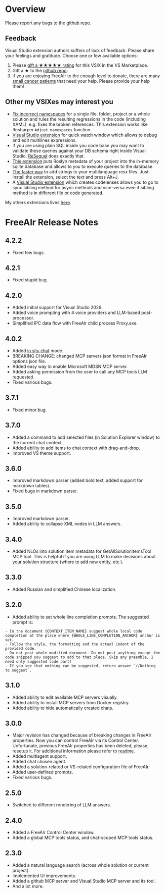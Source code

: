 # Overview

Please report any bugs to the [github repo](https://github.com/lsoft/FreeAIr).

## Feedback

Visual Studio extension authors suffers of lack of feedback. Please share your feelings and gratitude. Choose one or few available options:

1. Please [gift a ★★★★★ rating](https://marketplace.visualstudio.com/items?itemName=lsoft.FreeAIr) for this VSIX in the VS Marketplace.
2. Gift a ★ to the [github repo](https://github.com/lsoft/FreeAIr).
3. If you are enjoying FreeAIr to the enough level to donate, there are many [small cancer patients](https://advitausa.org/au/index.php/donate/) that need your help. Please provide your help them!

## Other my VSIXes may interest you

- [Fix incorrect namespaces](https://marketplace.visualstudio.com/items?itemName=lsoft.AdjustNamespaceVisualStudioExtension2022) for a single file, folder, project or a whole solution and rules the resulting regressions in the code (including XAML), e.g. fixes the broken references. This extension works like Resharper `Adjust namespaces` function.
- [Visual Studio extension](https://marketplace.visualstudio.com/items?itemName=lsoft.MultiLineDebugExpressionEvaluatorInternalName) for quick watch window which allows to debug and edit multilines expressions.
- If you are using plain SQL inside you code base you may want to validate these queries against your DB schema right inside Visual Studio. [ReSequel](https://marketplace.visualstudio.com/items?itemName=lsoft.ReSequel64) does exactly that.
- [This extension](https://marketplace.visualstudio.com/items?itemName=lsoft.RelationalRoslynVisualStudioExtension) puts Roslyn metadata of your project into the in-memory sqlite database and allows to you to execute queries to the database.
- [The faster way](https://marketplace.visualstudio.com/items?itemName=lsoft.StringLocalizer) to add strings to your multilanguage resx files. Just install the extension, select the text and press Alt+J.
- A [Visual Studio extension](https://marketplace.visualstudio.com/items?itemName=lsoft.SyncToAsyncExtension) which creates codelenses allows you to go to sync sibling method for async methods and vice-versa even if sibling method is in different file or code generated.

My others extensions lives [here](https://marketplace.visualstudio.com/publishers/lsoft).

# FreeAIr Release Notes

## 4.2.2

- Fixed few bugs.

## 4.2.1

- Fixed stupid bug.

## 4.2.0

- Added initial support for Visual Studio 2026.
- Added voice prompting with 4 voice providers and LLM-based post-processor.
- Simplified IPC data flow with FreeAIr child process Proxy.exe.

## 4.0.2

- Added [in situ chat](https://raw.githubusercontent.com/lsoft/FreeAIr/main/in_situ_chat.gif) mode.
- BREAKING CHANGE: changed MCP servers json format in FreeAIr options json file.
- Added easy way to enable Microsoft MDSN MCP server.
- Added asking permission from the user to call any MCP tools LLM requested.
- Fixed various bugs.

## 3.7.1

- Fixed minor bug.

## 3.7.0

- Added a command to add selected files (in Solution Explorer window) to the current chat context.
- Added ability to add items to chat context with drag-and-drop.
- Improved VS theme support.

## 3.6.0

- Improved markdown parser (added bold text, added support for markdown tables).
- Fixed bugs in markdown parser.

## 3.5.0

- Improved markdown parser.
- Added ability to collapse XML nodes in LLM answers.

## 3.4.0

- Added NLOs into solution item metadata for GetAllSolutionItemsTool MCP tool. This is helpful if you are using LLM to make decisions about your solution structure (where to add new entity, etc.).

## 3.3.0

- Added Russian and simplified Chinese localization.

## 3.2.0

- Added ability to set whole line completion prompts. The suggested prompt is:
```
- In the document {CONTEXT_ITEM_NAME} suggest whole local code completion at the place where {WHOLE_LINE_COMPLETION_ANCHOR} anchor is set.
- Follow the style, the formatting and the actual indent of the provided code.
- Do not post whole modified document. Do not post anything except the code snipped you suggest to add to that place. Skip any preamble, I need only suggested code part!
- If you see that nothing can be suggested, return answer `//Nothing to suggest`.
```

## 3.1.0

- Added ability to edit available MCP servers visually.
- Added ability to install MCP servers from Docker registry.
- Added ability to hide automatically created chats.

## 3.0.0

- Major revision has changed because of breaking changes in FreeAIr properties. Now you can control FreeAIr via its Control Center. Unfortunate, previous FreeAIr properties has been deleted, please, resetup it. For additional information please refer to [readme](https://github.com/lsoft/FreeAIr/blob/main/README.md).
- Added multiagent support.
- Added chat chosen agent.
- Added a solution-related or VS-related configuration file of FreeAIr.
- Added user-defined prompts.
- Fixed various bugs.

## 2.5.0

- Switched to different rendering of LLM answers.

## 2.4.0

- Added a FreeAIr Control Center window.
- Added a global MCP tools status, and chat-scoped MCP tools status.

## 2.3.0

- Added a natural language search (across whole solution or current project).
- Implemented UI improvements.
- Added a github MCP server and Visual Studio MCP server and its tool.
- And a lot more.
